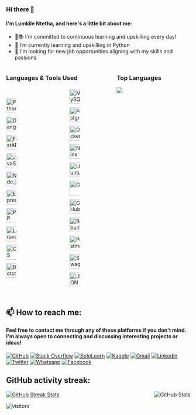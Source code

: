### Hi there 👋
#### I'm Lumkile Ntetha, and here's a little bit about me:
- 🌟📚 I'm committed to continuous learning and upskilling every day!
- 🌱 I’m currently learning and upskilling in Python
- 👯 I'm looking for new job opportunities aligning with my skills and passions.

<div style="display: flex; align-items: center; margin-bottom: 20px; justify-content: space-between; flex-direction: row;">
    <a href="https://github.com/LomNtetha"></a>
    <div style="display: flex; flex-direction: row; width: 100%; justify-content: space-between;">
        <!-- Languages & Tools Used Section -->
        <div style="display: flex; flex-direction: column; align-items: flex-start; margin-bottom: 20px; width: 40%;">
            <h3>Languages & Tools Used</h3>
            <div style="display: flex; flex-wrap: wrap; justify-content: space-between; width: 100%;">
                <div style="width: 100%; display: flex; flex-wrap: wrap; justify-content: space-between;">
                    <div style="width: 14%; display: flex; justify-content: center; flex-direction: column; align-items: center;">
                        <img src="https://cdn.jsdelivr.net/npm/devicon@2.14.0/icons/python/python-original.svg" alt="Python" style="width: 40px; height: 40px; margin: 5px;" />
                        <img src="https://cdn.jsdelivr.net/npm/devicon@2.14.0/icons/django/django-plain.svg" alt="Django" style="width: 40px; height: 40px; margin: 5px;" />
                        <img src="https://upload.wikimedia.org/wikipedia/commons/1/1a/FastAPI_logo.svg" alt="FastAPI" style="width: 40px; height: 40px; margin: 5px;" />
                        <img src="https://cdn.jsdelivr.net/npm/devicon@2.14.0/icons/javascript/javascript-original.svg" alt="JavaScript" style="width: 40px; height: 40px; margin: 5px;" />
                        <img src="https://cdn.jsdelivr.net/npm/devicon@2.14.0/icons/nodejs/nodejs-original.svg" alt="Node.js" style="width: 40px; height: 40px; margin: 5px;" />
                        <img src="https://cdn.jsdelivr.net/npm/devicon@2.14.0/icons/express/express-original.svg" alt="Express.js" style="width: 40px; height: 40px; margin: 5px;" />
                        <img src="https://cdn.jsdelivr.net/npm/devicon@2.14.0/icons/php/php-original.svg" alt="PHP" style="width: 40px; height: 40px; margin: 5px;" />
                        <img src="https://cdn.jsdelivr.net/npm/devicon@2.14.0/icons/laravel/laravel-plain.svg" alt="Laravel" style="width: 40px; height: 40px; margin: 5px;" />
                        <img src="https://cdn.jsdelivr.net/npm/devicon@2.14.0/icons/css3/css3-original.svg" alt="CSS" style="width: 40px; height: 40px; margin: 5px;" />
                        <img src="https://cdn.jsdelivr.net/npm/devicon@2.14.0/icons/bootstrap/bootstrap-original.svg" alt="Bootstrap" style="width: 40px; height: 40px; margin: 5px;" />
                    </div>
                    <div style="width: 14%; display: flex; justify-content: center; flex-direction: column; align-items: center;">
                        <img src="https://cdn.jsdelivr.net/npm/devicon@2.14.0/icons/mysql/mysql-original.svg" alt="MySQL" style="width: 40px; height: 40px; margin: 5px;" />
                        <img src="https://cdn.jsdelivr.net/npm/devicon@2.14.0/icons/postgresql/postgresql-original.svg" alt="PostgreSQL" style="width: 40px; height: 40px; margin: 5px;" />
                        <img src="https://cdn.jsdelivr.net/npm/devicon@2.14.0/icons/docker/docker-original.svg" alt="Docker" style="width: 40px; height: 40px; margin: 5px;" />
                        <img src="https://cdn.jsdelivr.net/npm/devicon@2.14.0/icons/nginx/nginx-original.svg" alt="Nginx" style="width: 40px; height: 40px; margin: 5px;" />
                        <img src="https://cdn.jsdelivr.net/npm/devicon@2.14.0/icons/ubuntu/ubuntu-plain.svg" alt="Ubuntu" style="width: 40px; height: 40px; margin: 5px;" />
                        <img src="https://cdn.jsdelivr.net/npm/devicon@2.14.0/icons/git/git-original.svg" alt="Git" style="width: 40px; height: 40px; margin: 5px;" />
                        <img src="https://cdn.jsdelivr.net/npm/devicon@2.14.0/icons/github/github-original.svg" alt="GitHub" style="width: 40px; height: 40px; margin: 5px;" />
                        <img src="https://cdn.jsdelivr.net/npm/devicon@2.14.0/icons/bitbucket/bitbucket-original.svg" alt="Bitbucket" style="width: 40px; height: 40px; margin: 5px;" />
                        <img src="https://cdn.svgporn.com/logos/postman.svg" alt="Postman" style="width: 40px; height: 40px; margin: 5px;" />
                        <img src="https://cdn.svgporn.com/logos/swagger.svg" alt="Swagger" style="width: 40px; height: 40px; margin: 5px;" />
                        <img src="https://upload.wikimedia.org/wikipedia/commons/c/c9/JSON_vector_logo.svg" alt="JSON" style="width: 40px; height: 40px; margin: 5px;" />
                    </div>
                </div>
            </div>
        </div>
        <!-- Top Languages Section -->
        <div style="display: flex; flex-direction: column; align-items: flex-start; width: 40%;">
            <h3>Top Languages</h3>
            <img src="https://github-readme-stats.vercel.app/api/top-langs/?username=LomNtetha&theme=transparent" />
        </div>
    </div>
</div>

## 📫 How to reach me:

#### Feel free to contact me through any of these platforms if you don't mind. I'm always open to connecting and discussing interesting projects or ideas!

[![GitHub](https://img.shields.io/badge/Github-100000?style=for-the-badge&logo=github&logoColor=white)](https://github.com/LomNtetha)
[![Stack Overflow](https://img.shields.io/badge/-Stack%20Overflow-FE7A16?style=for-the-badge&logo=stackoverflow&logoColor=white)](https://stackoverflow.com/users/18436710/lumkile-ntetha)
[![SoloLearn](https://img.shields.io/badge/-SoloLearn-0097A7?style=for-the-badge&logo=sololearn&logoColor=white)](https://www.sololearn.com/profile/18504735)
[![Kaggle](https://img.shields.io/badge/-Kaggle-20BEFF?style=for-the-badge&logo=kaggle&logoColor=white)](https://www.kaggle.com/lomkilentetha)
[![Gmail](https://img.shields.io/badge/-Gmail-FF0000?style=for-the-badge&labelColor=FF0000&logo=gmail&logoColor=white)](mailto:ntethalumkile@gmail.com?subject=[GitHub]%20Acabei%20de%20ver%20o%20seu%20GitHub)
[![Linkedin](https://img.shields.io/badge/-Linkedin-0e76a8?style=for-the-badge&logo=Linkedin&logoColor=white)](https://www.linkedin.com/in/lumkile-ntetha-b9995a1aa/)
[![Twitter](https://img.shields.io/badge/twitter-1DA1F2.svg?style=for-the-badge&logo=twitter&logoColor=white)](https://twitter.com/ntethalumkile)
[![Whatsapp](https://img.shields.io/badge/-Whatsapp-4AC959?style=for-the-badge&logo=whatsapp&logoColor=white)](https://api.whatsapp.com/send?phone=26650899604)
[![Facebook](https://img.shields.io/badge/facebook-005FED.svg?style=for-the-badge&logo=facebook&logoColor=white)](https://www.facebook.com/lomkile.ntetha/)


 ## GitHub activity streak:

<div style="display: flex; justify-content: space-between; align-items: center;">
    <a href="https://github.com/LomNtetha">
        <img src="http://github-readme-streak-stats.herokuapp.com?user=LomNtetha&theme=dracula&hide_border=true&date_format=j%2Fn%5B%2FY%5D" alt="GitHub Streak Stats" />
    </a>
    <img src="https://github-readme-stats.vercel.app/api?username=LomNtetha&show_icons=true&theme=transparent&count_private=true" alt="GitHub Stats" />
</div>

![visitors](https://visitor-badge.laobi.icu/badge?page_id=LomNtetha)
                








<!--
**LomNtetha/LomNtetha** is a ✨ _special_ ✨ repository because its `README.md` (this file) appears on your GitHub profile.

Here are some ideas to get you started:

- 🔭 I’m currently working on ...
- 🌱 I’m currently learning ...
- 👯 I’m looking to collaborate on ...
- 🤔 I’m looking for help with ...
- 💬 Ask me about ...
- 📫 How to reach me: ...
- 😄 Pronouns: ...
- ⚡ Fun fact: ...
-->
